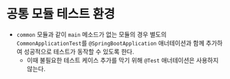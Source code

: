 # 공통 모듈 테스트 환경
- `common` 모듈과 같이 `main` 메소드가 없는 모듈의 경우 별도의 `CommonApplicationTest`를 `@SpringBootApplication` 애너테이션과 함께 추가하여 성공적으로 테스트가 동작할 수 있도록 한다.
  - 이때 불필요한 테스트 케이스 추가를 막기 위해 `@Test` 애너테이션은 사용하지 않는다.